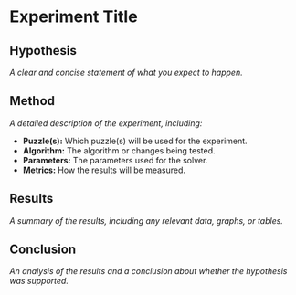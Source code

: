 # Experiment Title

## Hypothesis

*A clear and concise statement of what you expect to happen.*

## Method

*A detailed description of the experiment, including:*

*   **Puzzle(s):** Which puzzle(s) will be used for the experiment.
*   **Algorithm:** The algorithm or changes being tested.
*   **Parameters:** The parameters used for the solver.
*   **Metrics:** How the results will be measured.

## Results

*A summary of the results, including any relevant data, graphs, or tables.*

## Conclusion

*An analysis of the results and a conclusion about whether the hypothesis was supported.*
